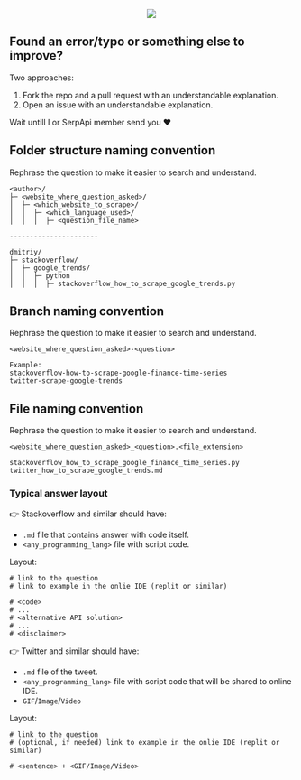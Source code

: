 <p align="center">
  <img src="https://user-images.githubusercontent.com/78694043/162031042-8720f7d9-c3f2-4081-8358-976255e80fd2.png" />
</p>

## Found an error/typo or something else to improve?

Two approaches:
1. Fork the repo and a pull request with an understandable explanation.
2. Open an issue with an understandable explanation.

Wait untill I or SerpApi member send you ❤️

## Folder structure naming convention

Rephrase the question to make it easier to search and understand.

```lang-none
<author>/
├─ <website_where_question_asked>/
│  ├─ <which_website_to_scrape>/
│  │  ├─ <which_language_used>/
│  │  │  ├─ <question_file_name>

----------------------

dmitriy/
├─ stackoverflow/
│  ├─ google_trends/
│  │  ├─ python
│  │  │  ├─ stackoverflow_how_to_scrape_google_trends.py
```

## Branch naming convention

Rephrase the question to make it easier to search and understand.

```lang-none
<website_where_question_asked>-<question>

Example:
stackoverflow-how-to-scrape-google-finance-time-series
twitter-scrape-google-trends
```

## File naming convention

Rephrase the question to make it easier to search and understand.

```lang-none
<website_where_question_asked>_<question>.<file_extension> 

stackoverflow_how_to_scrape_google_finance_time_series.py
twitter_how_to_scrape_google_trends.md
```

### Typical answer layout

👉 Stackoverflow and similar should have:

- `.md` file that contains answer with code itself.
- `<any_programming_lang>` file with script code.

Layout:

```lang-none
# link to the question
# link to example in the onlie IDE (replit or similar)

# <code>
# ...
# <alternative API solution>
# ...
# <disclaimer> 
```

👉 Twitter and similar should have:

- `.md` file of the tweet.
- `<any_programming_lang>` file with script code that will be shared to online IDE.
- `GIF`/`Image`/`Video`

Layout:

```lang-none
# link to the question
# (optional, if needed) link to example in the onlie IDE (replit or similar)

# <sentence> + <GIF/Image/Video>
```